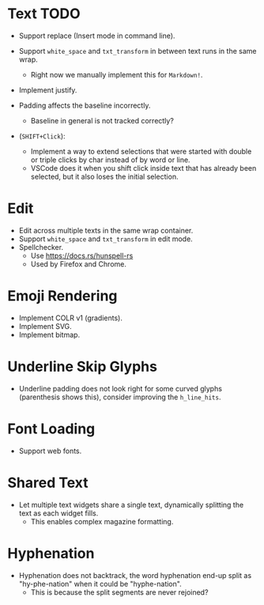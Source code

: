 # Text TODO

* Support replace (Insert mode in command line).
* Support `white_space` and `txt_transform` in between text runs in the same wrap.
    - Right now we manually implement this for `Markdown!`.

* Implement justify.

* Padding affects the baseline incorrectly.
    - Baseline in general is not tracked correctly?

* (`SHIFT+Click`):
    - Implement a way to extend selections that were started with double or triple clicks by char instead of by word or line.
    - VSCode does it when you shift click inside text that has already been selected, but it also loses the initial selection.

# Edit

* Edit across multiple texts in the same wrap container.
* Support `white_space` and `txt_transform` in edit mode.
* Spellchecker.
    - Use https://docs.rs/hunspell-rs
    - Used by Firefox and Chrome.

# Emoji Rendering

* Implement COLR v1 (gradients).
* Implement SVG.
* Implement bitmap.

# Underline Skip Glyphs

* Underline padding does not look right for some curved glyphs (parenthesis shows this), consider improving the `h_line_hits`.

# Font Loading

* Support web fonts.

# Shared Text

* Let multiple text widgets share a single text, dynamically splitting the text as each widget fills.
    - This enables complex magazine formatting.

# Hyphenation

* Hyphenation does not backtrack, the word hyphenation end-up split as "hy-phe-nation" when it could be "hyphe-nation".
    - This is because the split segments are never rejoined?
